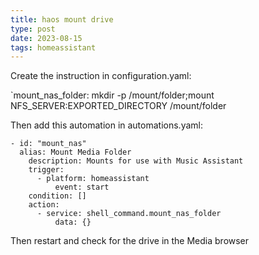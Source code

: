 ```yaml
---
title: haos mount drive
type: post
date: 2023-08-15
tags: homeassistant
---
```


Create the instruction in configuration.yaml:


`mount_nas_folder: mkdir -p /mount/folder;mount NFS_SERVER:EXPORTED_DIRECTORY /mount/folder


Then add this automation in automations.yaml:

```
- id: "mount_nas"
  alias: Mount Media Folder
	description: Mounts for use with Music Assistant
	trigger:
	  - platform: homeassistant
		  event: start
	condition: []
	action:
	  - service: shell_command.mount_nas_folder
		  data: {}
```

Then restart and check for the drive in the Media browser
